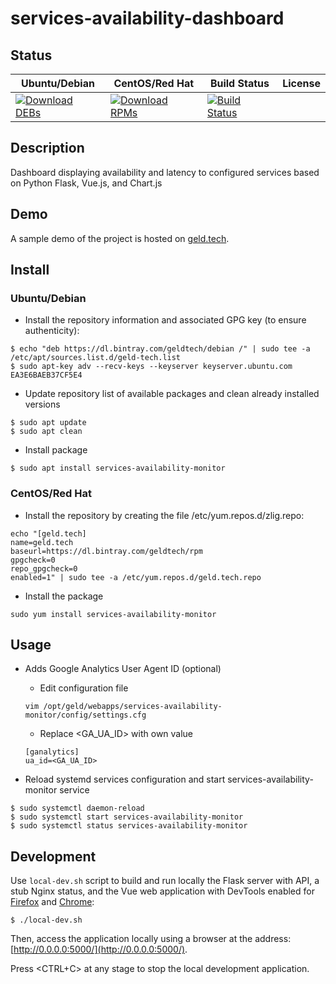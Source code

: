 # services-availability-dashboard

## Status

<table>
    <thead>
      <tr class="table">
        <th>Ubuntu/Debian</th>
        <th>CentOS/Red Hat</th>
        <th>Build Status</th>
        <th>License</th>
      </tr>
    </thead>
    <tbody class="odd">
      <tr>
        <td>
            <a href="https://bintray.com/geldtech/debian/services-availability-monitor#files">
                <img src="https://api.bintray.com/packages/geldtech/debian/services-availability-monitor/images/download.svg" alt="Download DEBs">
            </a>
        </td>
        <td>
            <a href="https://bintray.com/geldtech/rpm/services-availability-monitor#files">
                <img src="https://api.bintray.com/packages/geldtech/rpm/services-availability-monitor/images/download.svg" alt="Download RPMs">
            </a>
        </td>
        <td>
            <a href="https://travis-ci.org/geld-tech/services-availability-monitor">
                <img src="https://travis-ci.org/geld-tech/services-availability-monitor.svg?branch=master" alt="Build Status">
            </a>
        </td>
        <td>
            <a href="https://opensource.org/licenses/Apache-2.0">
                <img src="https://img.shields.io/badge/License-Apache%202.0-blue.svg" alt="">
            </a>
        </td>
      </tr>
    </tbody>
</table>


## Description

Dashboard displaying availability and latency to configured services based on Python Flask, Vue.js, and Chart.js 


## Demo

A sample demo of the project is hosted on <a href="http://geld.tech">geld.tech</a>.


## Install

### Ubuntu/Debian

* Install the repository information and associated GPG key (to ensure authenticity):
```
$ echo "deb https://dl.bintray.com/geldtech/debian /" | sudo tee -a /etc/apt/sources.list.d/geld-tech.list
$ sudo apt-key adv --recv-keys --keyserver keyserver.ubuntu.com EA3E6BAEB37CF5E4
```

* Update repository list of available packages and clean already installed versions
```
$ sudo apt update
$ sudo apt clean
```

* Install package
```
$ sudo apt install services-availability-monitor
```

### CentOS/Red Hat

* Install the repository by creating the file /etc/yum.repos.d/zlig.repo:

```
echo "[geld.tech]
name=geld.tech
baseurl=https://dl.bintray.com/geldtech/rpm
gpgcheck=0
repo_gpgcheck=0
enabled=1" | sudo tee -a /etc/yum.repos.d/geld.tech.repo
```

* Install the package
```
sudo yum install services-availability-monitor
```


## Usage

* Adds Google Analytics User Agent ID (optional)
  * Edit configuration file
  ```
  vim /opt/geld/webapps/services-availability-monitor/config/settings.cfg
  ```

  * Replace <GA_UA_ID> with own value
  ```
  [ganalytics]
  ua_id=<GA_UA_ID>
  ```

* Reload systemd services configuration and start services-availability-monitor service
```
$ sudo systemctl daemon-reload
$ sudo systemctl start services-availability-monitor
$ sudo systemctl status services-availability-monitor
```


## Development

Use `local-dev.sh` script to build and run locally the Flask server with API, a stub Nginx status, and the Vue web application with DevTools enabled for [Firefox](https://addons.mozilla.org/en-US/firefox/addon/vue-js-devtools/) and [Chrome](https://chrome.google.com/webstore/detail/vuejs-devtools/nhdogjmejiglipccpnnnanhbledajbpd):

```
$ ./local-dev.sh
```
Then, access the application locally using a browser at the address: [http://0.0.0.0:5000/](http://0.0.0.0:5000/).

Press <CTRL+C> at any stage to stop the local development application.
